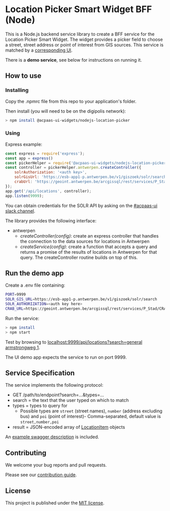 # Location Picker Smart Widget BFF (Node)

This is a Node.js backend service library to create a BFF service for the Location Picker Smart Widget. The widget provides a picker field to choose a street, street address or point of interest from GIS sources. This service is matched by a [corresponding UI](https://github.com/digipolisantwerp/location-picker_widget_angular).

There is a **demo service**, see below for instructions on running it.

## How to use

### Installing

Copy the .npmrc file from this repo to your application's folder.

Then install (you will need to be on the digipolis network):

```sh
> npm install @acpaas-ui-widgets/nodejs-location-picker
```

### Using

Express example:

```js
const express = require('express');
const app = express()
const pickerHelper = require('@acpaas-ui-widgets/nodejs-location-picker');
const controller = pickerHelper.antwerpen.createController({
    solrAuthorization: '<auth key>',
    solrGisUrl: 'https://esb-app1-p.antwerpen.be/v1/giszoek/solr/search',
    crabUrl: 'https://geoint.antwerpen.be/arcgissql/rest/services/P_Stad/CRAB_adresposities/MapServer/0/query'
});
app.get('/api/locations', controller);
app.listen(9999);
```

You can obtain credentials for the SOLR API by asking on the [#acpaas-ui slack channel](https://dgpls.slack.com/messages/C4M60PQJF).

The library provides the following interface:

- antwerpen
  - *createController(config)*: create an express controller that handles the connection to the data sources for locations in Antwerpen
  - *createService(config)*: create a function that accepts a query and returns a promise of the results of locations in Antwerpen for that query. The createController routine builds on top of this.

## Run the demo app

Create a .env file containing:

```sh
PORT=9999
SOLR_GIS_URL=https://esb-app1-p.antwerpen.be/v1/giszoek/solr/search
SOLR_AUTHORIZATION=<auth key here>
CRAB_URL=https://geoint.antwerpen.be/arcgissql/rest/services/P_Stad/CRAB_adresposities/MapServer/0/query
```

Run the service:

```sh
> npm install
> npm start
```

Test by browsing to [localhost:9999/api/locations?search=general armstrongweg 1](http://localhost:9999/api/locations?search=generaal%20armstrongweg%201).

The UI demo app expects the service to run on port 9999.

## Service Specification

The service implements the following protocol:

- GET /path/to/endpoint?search=...&types=...
- search = the text that the user typed on which to match
- types = types to query for
  - Possible types are `street` (street names), `number` (address excluding bus) and `poi` (point of interest)- Comma-separated, default value is `street,number,poi`
- result = JSON-encoded array of [LocationItem](src/types.ts) objects

An [example swagger description](swagger-example.json) is included.

## Contributing

We welcome your bug reports and pull requests.

Please see our [contribution guide](CONTRIBUTING.md).

## License

This project is published under the [MIT license](LICENSE.md).
